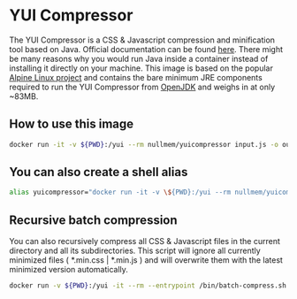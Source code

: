 # YUI Compressor

The YUI Compressor is a CSS & Javascript compression and minification tool based on Java. Official documentation can be found [here](https://yui.github.io/yuicompressor/). There might be many reasons why you would run Java inside a container instead of installing it directly on your machine. This image is based on the popular [Alpine Linux project](https://alpinelinux.org/) and contains the bare minimum JRE components required to run the YUI Compressor from [OpenJDK](https://hub.docker.com/_/openjdk) and weighs in at only ~83MB.

## How to use this image

```sh
docker run -it -v ${PWD}:/yui --rm nullmem/yuicompressor input.js -o output.min.js```
```

## You can also create a shell alias

```sh
alias yuicompressor="docker run -it -v \${PWD}:/yui --rm nullmem/yuicompressor"```
```

## Recursive batch compression

You can also recursively compress all CSS & Javascript files in the current directory and all its subdirectories. This script will ignore all currently minimized files ( *.min.css | *.min.js ) and will overwrite them with the latest minimized version automatically.

```sh
docker run -v ${PWD}:/yui -it --rm --entrypoint /bin/batch-compress.sh nullmem/yuicompressor```
```